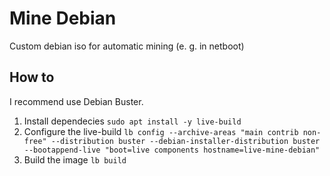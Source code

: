 # Mine Debian
Custom debian iso for automatic mining (e. g. in netboot)

## How to
I recommend use Debian Buster.
1. Install dependecies
`sudo apt install -y live-build`
2. Configure the live-build
`lb config --archive-areas "main contrib non-free" --distribution buster --debian-installer-distribution buster --bootappend-live "boot=live components hostname=live-mine-debian"`
3. Build the image
`lb build`
